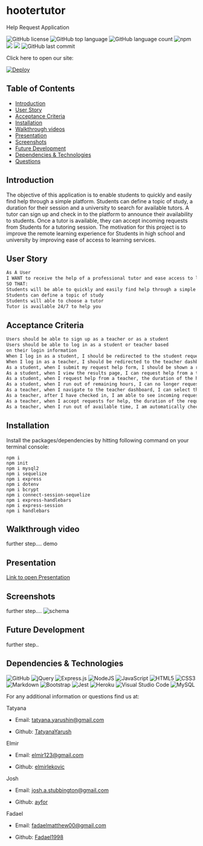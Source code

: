 # hootertutor

Help Request Application


![GitHub license](https://img.shields.io/badge/license-MIT-blue.svg)
![GitHub top language](https://img.shields.io/github/languages/top/elmirlekovic/hootertutor?color=yellow&logo=JavaScript&logoColor=green)
![GitHub language count](https://img.shields.io/github/languages/count/elmirlekovic/hootertutor)
![npm](https://img.shields.io/npm/v/npm?color=orange&logo=npm)
 <img src="https://img.shields.io/badge/Sequelize-blue"  />
 <img src="https://img.shields.io/badge/dotenv-green" />
![GitHub last commit](https://img.shields.io/github/last-commit/elmirlekovic/hootertutor)


Click here to open our site:

[![Deploy](https://www.herokucdn.com/deploy/button.svg)](https://hootertutor.herokuapp.com/)


 ## Table of Contents
- [Introduction](#introduction)
- [User Story](#user-story)
- [Acceptance Criteria](#acceptance-criteria)
- [Installation](#installation)
- [Walkthrough videos](#walkthrough-videos)
- [Presentation](#presentation)
- [Screenshots](#screenshots)
- [Future Development](#future-development)
- [Dependencies & Technologies](#Dependencies-&-technologies)
- [Questions](#questions)


## Introduction
The objective of this application is to enable students to quickly and easily find help through a simple platform. Students can define a topic of study, a duration for their session and a university to search for available tutors. A tutor can sign up and check in to the platform to announce their availability to students. Once a tutor is available, they can accept incoming requests from Students for a tutoring session. The motivation for this project is to improve the remote learning experience for Students in high school and university by improving ease of access to learning services.

## User Story

```md
As A User 
I WANT to receive the help of a professional tutor and ease access to learning services
SO THAT:
Students will be able to quickly and easily find help through a simple platform
Students can define a topic of study
Students will able to choose a tutor
Tutor is available 24/7 to help you
```

## Acceptance Criteria

```md
Users should be able to sign up as a teacher or as a student
Users should be able to log in as a student or teacher based 
on their login information
When I log in as a student, I should be redirected to the student request help form 
When I log in as a teacher, I should be redirected to the teacher dashboard
As a student, when I submit my request help form, I should be shown a results page that displays the teachers currently available that fit my criteria
As a student, when I view the results page, I can request help from a teacher
As a student, when I request help from a teacher, the duration of the help session is subtracted from my number of hours remaining
As a student, when I run out of remaining hours, I can no longer request help using the form until reset time (to be determined)
As a teacher, when I navigate to the teacher dashboard, I can select the check-in button and specify the amount of time I am available
As a teacher, after I have checked in, I am able to see incoming requests for help from students
As a teacher, when I accept requests for help, the duration of the request is subtracted from my available time
As a teacher, when I run out of available time, I am automatically checked out and can no longer accept requests 
```

## Installation
Install the packages/dependencies by hitting following command on your terminal console:

```
npm i
npm init
npm i mysql2
npm i sequelize
npm i express
npm i dotenv
npm i bcrypt
npm i connect-session-sequelize
npm i express-handlebars
npm i express-session
npm i handlebars

```

## Walkthrough video
 further step.... demo

## Presentation
<a href="https://docs.google.com/presentation/d/1XyZX_IlrjAFekMN48ji7XzXqGLT8rDD2zog_UVs_HUc/edit#slide=id.gdeb0b53190_0_207 ">Link to open Presentation</a>

## Screenshots
 further step....
![schema]()


## Future Development
 further step..

## Dependencies & Technologies

<p>
<img alt="GitHub" src="https://img.shields.io/badge/github-%23121011.svg?&style=for-the-badge&logo=github&logoColor=white"/>
<img alt="jQuery" src="https://img.shields.io/badge/jquery-%230769AD.svg?&style=for-the-badge&logo=jquery&logoColor=white"/>
<img alt="Express.js" src="https://img.shields.io/badge/express.js-%23404d59.svg?&style=for-the-badge"/>
<img alt="NodeJS" src="https://img.shields.io/badge/node.js-%2343853D.svg?&style=for-the-badge&logo=node.js&logoColor=white"/>
<img alt="JavaScript" src="https://img.shields.io/badge/javascript-%23323330.svg?&style=for-the-badge&logo=javascript&logoColor=%23F7DF1E"/>
<img alt="HTML5" src="https://img.shields.io/badge/html5-%23E34F26.svg?&style=for-the-badge&logo=html5&logoColor=white"/>
<img alt="CSS3" src="https://img.shields.io/badge/css3-%231572B6.svg?&style=for-the-badge&logo=css3&logoColor=white"/>
<img alt="Markdown" src="https://img.shields.io/badge/markdown-%23000000.svg?&style=for-the-badge&logo=markdown&logoColor=white"/>
<img alt="Bootstrap" src="https://img.shields.io/badge/bootstrap-%23563D7C.svg?&style=for-the-badge&logo=bootstrap&logoColor=white"/>
<img alt="Jest" src="https://img.shields.io/badge/-jest-%23C21325?&style=for-the-badge&logo=jest&logoColor=white"/>
<img alt="Heroku" src="https://img.shields.io/badge/heroku-%23430098.svg?&style=for-the-badge&logo=heroku&logoColor=white"/>
<img alt="Visual Studio Code" src="https://img.shields.io/badge/VisualStudioCode-0078d7.svg?&style=for-the-badge&logo=visual-studio-code&logoColor=white"/>
<img alt="MySQL" src="https://img.shields.io/badge/mysql-%2300f.svg?&style=for-the-badge&logo=mysql&logoColor=white"/>
</p>


For any additional information or questions find us at:

Tatyana

 - Email: [tatyana.yarushin@gmail.com](mailto:tatyana.yarushin@gmail.com)
 
 - Github: [TatyanaYarush](https://github.com/TatyanaYarush)

Elmir

 - Email: [elmir123@gmail.com](mailto:elmir123@gmail.com)
 
 - Github: [elmirlekovic](https://github.com/elmirlekovic)


Josh

 - Email: [josh.a.stubbington@gmail.com](mailto:josh.a.stubbington@gmail.com)
 
 - Github: [ayfor](https://github.com/ayfor)


Fadael

 - Email: [fadaelmatthew00@gmail.com](mailto:fadaelmatthew00@gmail.com)
 
 - Github: [Fadael1998](https://github.com/Fadael1998)











